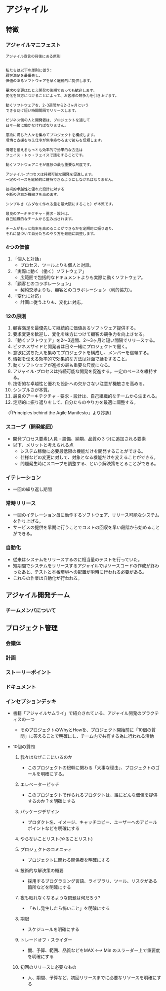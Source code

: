 # アジャイル

## 特徴

### アジャイルマニフェスト

```
アジャイル宣言の背後にある原則


私たちは以下の原則に従う:
顧客満足を最優先し、
価値のあるソフトウェアを早く継続的に提供します。

要求の変更はたとえ開発の後期であっても歓迎します。
変化を味方につけることによって、お客様の競争力を引き上げます。

動くソフトウェアを、2-3週間から2-3ヶ月という
できるだけ短い時間間隔でリリースします。

ビジネス側の人と開発者は、プロジェクトを通して
日々一緒に働かなければなりません。

意欲に満ちた人々を集めてプロジェクトを構成します。
環境と支援を与え仕事が無事終わるまで彼らを信頼します。

情報を伝えるもっとも効率的で効果的な方法は
フェイス・トゥ・フェイスで話をすることです。

動くソフトウェアこそが進捗の最も重要な尺度です。

アジャイル･プロセスは持続可能な開発を促進します。
一定のペースを継続的に維持できるようにしなければなりません。

技術的卓越性と優れた設計に対する
不断の注意が機敏さを高めます。

シンプルさ（ムダなく作れる量を最大限にすること）が本質です。

最良のアーキテクチャ・要求・設計は、
自己組織的なチームから生み出されます。

チームがもっと効率を高めることができるかを定期的に振り返り、
それに基づいて自分たちのやり方を最適に調整します。

```

### 4つの価値
1. 「個人と対話」
    - プロセス、ツールよりも個人と対話。
1. 「実際に動く（働く）ソフトウェア」
    - 広範囲で包括的なドキュメントよりも実際に動くソフトウェア。
1. 「顧客とのコラボレーション」
    - 契約交渉よりも、顧客とのコラボレーション（利的協力）。
1. 「変化に対応」
    - 計画に従うよりも、変化に対応。



### 12の原則
1. 顧客満足を最優先して継続的に価値あるソフトウェア提供する。
1. 要求変更を歓迎し、変化を味方につけて顧客の競争力を向上させる。
1. 「動くソフトウェア」を2～3週間、2～3ヶ月と短い間隔でリリースする。
1. ビジネスサイドと開発者は日々一緒にプロジェクトで働く。
1. 意欲に満ちた人を集めてプロジェクトを構成し、メンバーを信頼する。
1. 情報を伝える効率的で効果的な方法は対面で話をすること。
1. 動くソフトウェアが進捗の最も重要な尺度になる。
1. アジャイル･プロセスは持続可能な開発を促進する。一定のペースを維持する。
1. 技術的な卓越性と優れた設計への欠かさない注意が機敏さを高める。
1. シンプルさが本質。
1. 最良のアーキテクチャ・要求・設計は、自己組織的なチームから生まれる。
1. 定期的に振り返りをして、自分たちのやり方を最適に調整する。

（「Principles behind the Agile Manifesto」より抄訳）



### スコープ（開発範囲）
- 開発プロセス要素(人員・設備、納期、品質の３つ)に追加される要素
- 以下、メリットと考えられる点
    - システム稼働に必要最低限の機能だけを開発することができる。
    - 仕様などの変更に対して、対象となる機能だけを変えることができる。
    - 問題発生時にスコープを調整する、という解決策をとることができる。

### イテレーション
- 一回の繰り返し期間

### 常時リリース
- 一回のイテレーション毎に動作するソフトウェア、リリース可能なシステムを作り上げる。
- サービスの提供を早期に行うことでコストの回収を早い段階から始めることができる。

### 自動化
- 従来はシステムをリリースするのに相当量のテストを行っていた。
- 短期間でシステムをリリースするアジャイルではソースコードの作成が終わったあと、テストと本番環境への配置が瞬時に行われる必要がある。
- これらの作業は自動化が行われる。


## アジャイル開発チーム

### チームメンバについて



## プロジェクト管理

### 会議体
### 計画
### ストーリーポイント
### ドキュメント


### インセプションデッキ
- 書籍「アジャイルサムライ」で紹介されている、アジャイル開発のプラクティスの一つ
    - そのプロジェクトのWhyとHowを、プロジェクト開始前に「10個の質問」に答えることで明確にし、チーム内で共有する為に行われる活動

- 10個の質問

    1. 我々はなぜここにいるのか
        - このプロジェクトの根幹に関わる「大事な理由」、プロジェクトのゴールを明確にする。

    1. エレベーターピッチ
        - このプロジェクトで作られるプロダクトは、誰にどんな価値を提供するのか？を明確にする

    1.  パッケージデザイン
        - プロダクト名、イメージ、キャッチコピー、ユーザーへのアピールポイントなどを明確にする

    1. やらないことリスト(やることリスト)

    1. プロジェクトのコミニティ
        - プロジェクトに関わる関係者を明確にする

    1. 技術的な解決策の概要
        - 採用するプログラミング言語、ライブラリ、ツール、リスクがある箇所などを明確にする

    1. 夜も眠れなくなるような問題は何だろう?
        - 「もし発生したら怖いこと」を明確にする

    1. 期限
        - スケジュールを明確にする

    1. トレードオフ・スライダー
        - 間、予算、範囲、品質などをMAX <–> Min のスラーダー上で重要度を明確にする

    1. 初回のリリースに必要なもの
        - 人、期間、予算など、初回リリースまでに必要なリソースを明確にする


